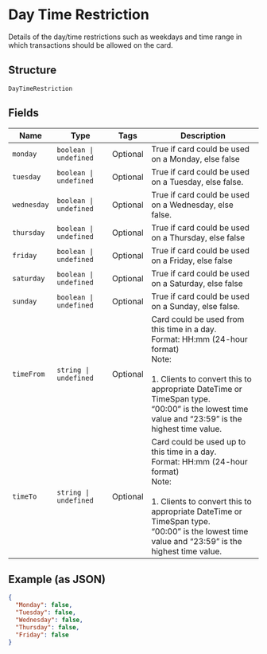 
# Day Time Restriction

Details of the day/time restrictions such as weekdays and time range in which transactions should be allowed on the card.

## Structure

`DayTimeRestriction`

## Fields

| Name | Type | Tags | Description |
|  --- | --- | --- | --- |
| `monday` | `boolean \| undefined` | Optional | True if card could be used on a Monday, else false |
| `tuesday` | `boolean \| undefined` | Optional | True if card could be used on a Tuesday, else false. |
| `wednesday` | `boolean \| undefined` | Optional | True if card could be used on a Wednesday, else false. |
| `thursday` | `boolean \| undefined` | Optional | True if card could be used on a Thursday, else false |
| `friday` | `boolean \| undefined` | Optional | True if card could be used on a Friday, else false |
| `saturday` | `boolean \| undefined` | Optional | True if card could be used on a Saturday, else false |
| `sunday` | `boolean \| undefined` | Optional | True if card could be used on a Sunday, else false. |
| `timeFrom` | `string \| undefined` | Optional | Card could be used from this time in a day.<br>Format: HH:mm (24-hour format)<br>Note:<br><br>1. Clients to convert this to appropriate DateTime or TimeSpan type.<br>   “00:00” is the lowest time value and “23:59” is the highest time value. |
| `timeTo` | `string \| undefined` | Optional | Card could be used up to this time in a day.<br>Format: HH:mm (24-hour format)<br>Note:<br><br>1. Clients to convert this to appropriate DateTime or TimeSpan type.<br>   “00:00” is the lowest time value and “23:59” is the highest time value. |

## Example (as JSON)

```json
{
  "Monday": false,
  "Tuesday": false,
  "Wednesday": false,
  "Thursday": false,
  "Friday": false
}
```

